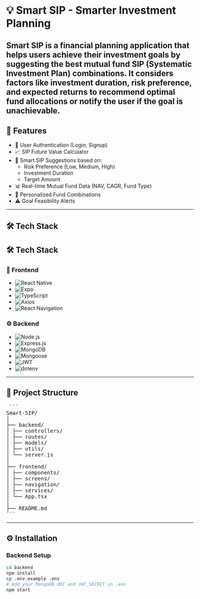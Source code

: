 # 💡 Smart SIP - Smarter Investment Planning

Smart SIP is a financial planning application that helps users achieve their investment goals by suggesting the best mutual fund SIP (Systematic Investment Plan) combinations. It considers factors like investment duration, risk preference, and expected returns to recommend optimal fund allocations or notify the user if the goal is unachievable.
---

## 🚀 Features
- 🔐 User Authentication (Login, Signup)
- 📈 SIP Future Value Calculator
- 🧠 Smart SIP Suggestions based on:
  - Risk Preference (Low, Medium, High)
  - Investment Duration
  - Target Amount
- 📊 Real-time Mutual Fund Data (NAV, CAGR, Fund Type)
- 🎯 Personalized Fund Combinations
- ⚠️ Goal Feasibility Alerts
---

## 🛠️ Tech Stack

## 🛠️ Tech Stack

### 🔮 Frontend

- ![React Native](https://img.shields.io/badge/React_Native-20232A?style=for-the-badge&logo=react&logoColor=61DAFB)
- ![Expo](https://img.shields.io/badge/Expo-000020?style=for-the-badge&logo=expo&logoColor=white)
- ![TypeScript](https://img.shields.io/badge/TypeScript-3178C6?style=for-the-badge&logo=typescript&logoColor=white)
- ![Axios](https://img.shields.io/badge/Axios-5A29E4?style=for-the-badge)
- ![React Navigation](https://img.shields.io/badge/React_Navigation-000000?style=for-the-badge&logo=react&logoColor=white)

### ⚙️ Backend

- ![Node.js](https://img.shields.io/badge/Node.js-339933?style=for-the-badge&logo=nodedotjs&logoColor=white)
- ![Express.js](https://img.shields.io/badge/Express.js-000000?style=for-the-badge&logo=express&logoColor=white)
- ![MongoDB](https://img.shields.io/badge/MongoDB-47A248?style=for-the-badge&logo=mongodb&logoColor=white)
- ![Mongoose](https://img.shields.io/badge/Mongoose-880000?style=for-the-badge&logo=mongoose&logoColor=white)
- ![JWT](https://img.shields.io/badge/JWT-black?style=for-the-badge&logo=JSON%20web%20tokens)
- ![dotenv](https://img.shields.io/badge/dotenv-8DD6F9?style=for-the-badge)


---

## 📂 Project Structure
<pre> ```
Smart-SIP/
│
├── backend/
│ ├── controllers/
│ ├── routes/
│ ├── models/
│ ├── utils/
│ └── server.js
│
├── frontend/
│ ├── components/
│ ├── screens/
│ ├── navigation/
│ ├── services/
│ └── App.tsx
│
├── README.md
``` 
</pre>

---

## ⚙️ Installation

### Backend Setup

```bash
cd backend
npm install
cp .env.example .env
# Add your MongoDB URI and JWT_SECRET in .env
npm start
